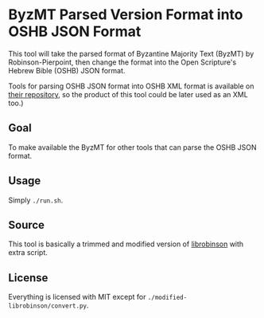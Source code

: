 # **ByzMT Parsed Version Format into OSHB JSON Format**

This tool will take the parsed format of Byzantine Majority Text (ByzMT) by
Robinson-Pierpoint, then change the format into the Open Scripture's Hebrew
Bible (OSHB) JSON format.

Tools for parsing OSHB JSON format into OSHB XML format is available on [their
repository](https://github.com/openscriptures/morphhb), so the product of this
tool could be later used as an XML too.)

## **Goal**

To make available the ByzMT for other tools that can parse the OSHB JSON format.

## **Usage**

Simply `./run.sh`.

## **Source**

This tool is basically a trimmed and modified version of
[librobinson](https://github.com/byztxt/librobinson) with extra script.

## **License**

Everything is licensed with MIT except for `./modified-librobinson/convert.py`.
